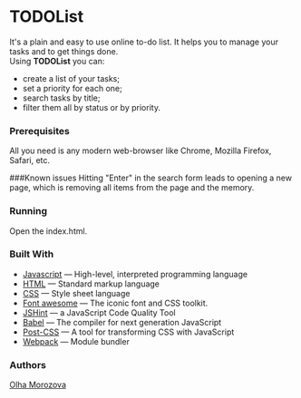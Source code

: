 # TODOList

It's a plain and easy to use online to-do list. It helps you to manage your tasks and to get things done. <br>
Using **TODOList** you can:
* create a list of your tasks;
* set a priority for each one;
* search tasks by title;
* filter them all by status or by priority.

### Prerequisites

All you need is any modern web-browser like Chrome, Mozilla Firefox, Safari, etc.

###Known issues
Hitting "Enter" in the search form leads to opening a new page, which is removing all items from the page and the memory.

### Running
Open the index.html.

### Built With
* [Javascript](https://www.javascript.com/) — High-level, interpreted programming language
* [HTML](https://www.html.com/) — Standard markup language
* [CSS](https://css.com) — Style sheet language
* [Font awesome](http://fontawesome.io/) — The iconic font and CSS toolkit.
* [JSHint](https://jshint.com/) — a JavaScript Code Quality Tool
* [Babel](https://babeljs.io/) — The compiler for next generation JavaScript
* [Post-CSS](https://postcss.org/) — A tool for transforming CSS with JavaScript
* [Webpack](https://webpack.js.org/) — Module bundler

### Authors
[Olha Morozova](https://github.com/o-morozova)